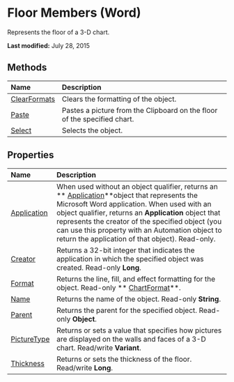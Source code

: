 
# Floor Members (Word)
Represents the floor of a 3-D chart.

 **Last modified:** July 28, 2015


## Methods



|**Name**|**Description**|
|:-----|:-----|
| [ClearFormats](401aeace-51c9-0d39-0646-3f49c80d2d15.md)|Clears the formatting of the object.|
| [Paste](e6fff5fb-8b89-62c6-7a89-01c8f1eeebb1.md)|Pastes a picture from the Clipboard on the floor of the specified chart.|
| [Select](d36401f0-5525-846b-8749-7a4d4944bead.md)|Selects the object.|

## Properties



|**Name**|**Description**|
|:-----|:-----|
| [Application](4785ff63-0b8b-d3ca-b4ea-4746f7c3f23b.md)|When used without an object qualifier, returns an  ** [Application](d1cf6f8f-4e88-bf01-93b4-90a83f79cb44.md)**object that represents the Microsoft Word application. When used with an object qualifier, returns an  **Application** object that represents the creator of the specified object (you can use this property with an Automation object to return the application of that object). Read-only.|
| [Creator](e3ef282c-5510-2816-7803-3ae5b31c665d.md)|Returns a 32-bit integer that indicates the application in which the specified object was created. Read-only  **Long**.|
| [Format](a89a1afc-fe04-d2f4-545b-7c0698f11566.md)|Returns the line, fill, and effect formatting for the object. Read-only  ** [ChartFormat](5f6546e8-c2fd-eec5-27a9-f2fd2c058f16.md)**.|
| [Name](131894e2-2c59-c25c-ba67-a368b329255b.md)|Returns the name of the object. Read-only  **String**.|
| [Parent](4132170e-8ed6-eda1-13fb-9ec5fdf29400.md)|Returns the parent for the specified object. Read-only  **Object**.|
| [PictureType](37644d6f-fbf8-ebfb-2d75-9142d9f6ee27.md)|Returns or sets a value that specifies how pictures are displayed on the walls and faces of a 3-D chart. Read/write  **Variant**.|
| [Thickness](e374c107-eaf0-bd06-fc4f-d83c2b17f3b5.md)|Returns or sets the thickness of the floor. Read/write  **Long**.|
